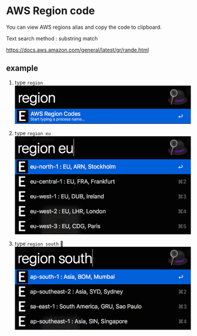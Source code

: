 
# AWS Region code

You can view AWS regions alias and copy the code to clipboard.

Text search method : substring match

https://docs.aws.amazon.com/general/latest/gr/rande.html

## example

1. type `region`
![screenshot](./example/awsregioncode-keyword.png)

2. type `region eu`
![screenshot](./example/awsregioncode-eu.png)

3. type `region south`
![screenshot](./example/awsregioncode-south.png)

